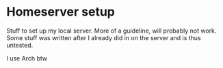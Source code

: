 # Homeserver setup

Stuff to set up my local server. More of a guideline, will probably not work. Some stuff was written after I already did in on the server and is thus untested.

I use Arch btw
